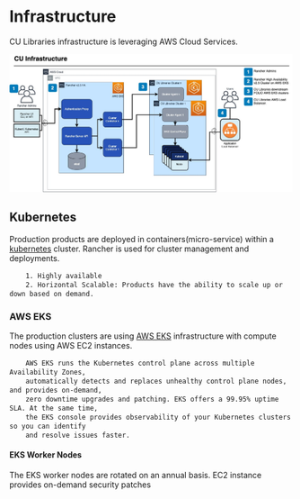 # Infrastructure

CU Libraries infrastructure is leveraging AWS Cloud Services. 

![Default Infrasturcture](assets/infrastructure.jpg)

## Kubernetes

Production products are deployed in containers(micro-service) within a [kubernetes](https://kubernetes.io/docs/concepts/overview/what-is-kubernetes/) cluster. Rancher is used for cluster management and deployments.

        1. Highly available 
        2. Horizontal Scalable: Products have the ability to scale up or down based on demand.

### AWS EKS

The production clusters are using [AWS EKS](https://aws.amazon.com/eks) infrastructure with compute nodes using AWS EC2 instances.

        AWS EKS runs the Kubernetes control plane across multiple Availability Zones,
        automatically detects and replaces unhealthy control plane nodes, and provides on-demand, 
        zero downtime upgrades and patching. EKS offers a 99.95% uptime SLA. At the same time, 
        the EKS console provides observability of your Kubernetes clusters so you can identify 
        and resolve issues faster.

#### EKS Worker Nodes

The EKS worker nodes are rotated on an annual basis. EC2 instance provides on-demand security patches 